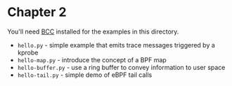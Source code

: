 # Chapter 2

You'll need [BCC](https://github.com/iovisor/bcc) installed for the examples in this directory.

* `hello.py` - simple example that emits trace messages triggered by a kprobe
* `hello-map.py` - introduce the concept of a BPF map
* `hello-buffer.py` - use a ring buffer to convey information to user space
* `hello-tail.py` - simple demo of eBPF tail calls

